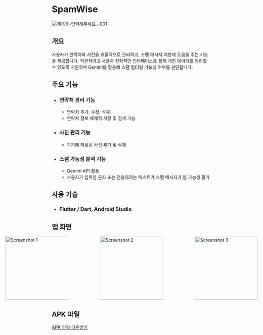 # SpamWise
![제목을-입력해주세요_-001](https://github.com/user-attachments/assets/0fdafcf9-f1da-4619-bca5-de7342ffe838)



## 개요
사용자가 연락처와 사진을 효율적으로 관리하고, 스팸 메시지 예방에 도움을 주는 기능을 제공합니다.
직관적이고 사용자 친화적인 인터페이스를 통해 개인 데이터를 정리할 수 있도록 지원하며 Gemini를 활용해 스팸 필터링 가능성 여부를 판단합니다. 


## 주요 기능

- ### 연락처 관리 기능
  - 연락처 추가, 수정, 삭제
  - 연락처 정보 체계적 저장 및 검색 기능

- ### 사진 관리 기능
  - 기기에 저장된 사진 추가 및 삭제

- ### 스팸 가능성 분석 기능
  - Gemini API 활용
  - 사용자가 입력한 문자 또는 전송하려는 텍스트가 스팸 메시지가 될 가능성 평가

## 사용 기술
- ### Flutter / Dart, Android Studio

## 앱 화면
<div style="display: flex; justify-content: center; gap: 100px;">
  <img src="https://github.com/user-attachments/assets/1e9ec0b6-cc22-4bfb-859f-1a1cf44a4bb3" alt="Screenshot 1" width="200">
  <img src="https://github.com/user-attachments/assets/086771aa-3aa7-40df-a07c-0709498bffec" alt="Screenshot 2" width="200">
  <img src="https://github.com/user-attachments/assets/48ba2f45-9e64-4747-bec7-3520635b3fc6" alt="Screenshot 3" width="200">
</div>

## APK 파일
[APK 파일 다운받기](https://drive.google.com/drive/folders/1vIYd4qSwgPL_lZv9gIwNjwyPqokzRK0q?usp=sharing)
